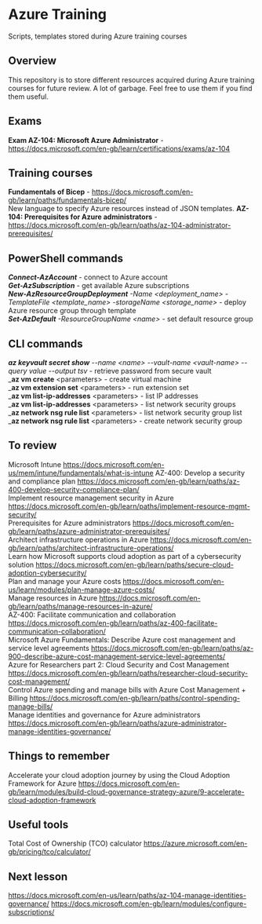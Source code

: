 # Azure Training

Scripts, templates stored during Azure training courses

## Overview

This repository is to store different resources acquired during Azure training courses for future review. A lot of garbage. Feel free to use them if you find them useful.

## Exams

**Exam AZ-104: Microsoft Azure Administrator** - <https://docs.microsoft.com/en-gb/learn/certifications/exams/az-104>

## Training courses

**Fundamentals of Bicep** - <https://docs.microsoft.com/en-gb/learn/paths/fundamentals-bicep/>  
New language to specify Azure resources instead of JSON templates.
**AZ-104: Prerequisites for Azure administrators** - <https://docs.microsoft.com/en-gb/learn/paths/az-104-administrator-prerequisites/>

## PowerShell commands

_**Connect-AzAccount**_ - connect to Azure account  
_**Get-AzSubscription**_ - get available Azure subscriptions  
_**New-AzResourceGroupDeployment** -Name &lt;deployment_name&gt; -TemplateFile &lt;template_name&gt; -storageName &lt;storage_name&gt;_ - deploy Azure resource group through template  
_**Set-AzDefault** -ResourceGroupName &lt;name&gt;_ - set default resource group  

## CLI commands

_**az keyvault secret show** --name &lt;name&gt; --vault-name &lt;vault-name&gt; --query value --output tsv_ - retrieve password from secure vault  
_**az vm create** &lt;parameters&gt; - create virtual machine  
_**az vm extension set** &lt;parameters&gt; - run extension set  
_**az vm list-ip-addresses** &lt;parameters&gt; - list IP addresses  
_**az vm list-ip-addresses** &lt;parameters&gt; - list network security groups  
_**az network nsg rule list** &lt;parameters&gt; - list network security group list  
_**az network nsg rule list** &lt;parameters&gt; - create network security group  

## To review

Microsoft Intune <https://docs.microsoft.com/en-us/mem/intune/fundamentals/what-is-intune>
AZ-400: Develop a security and compliance plan <https://docs.microsoft.com/en-gb/learn/paths/az-400-develop-security-compliance-plan/>  
Implement resource management security in Azure <https://docs.microsoft.com/en-gb/learn/paths/implement-resource-mgmt-security/>  
Prerequisites for Azure administrators <https://docs.microsoft.com/en-gb/learn/paths/azure-administrator-prerequisites/>  
Architect infrastructure operations in Azure <https://docs.microsoft.com/en-gb/learn/paths/architect-infrastructure-operations/>  
Learn how Microsoft supports cloud adoption as part of a cybersecurity solution <https://docs.microsoft.com/en-gb/learn/paths/secure-cloud-adoption-cybersecurity/>  
Plan and manage your Azure costs <https://docs.microsoft.com/en-us/learn/modules/plan-manage-azure-costs/>  
Manage resources in Azure <https://docs.microsoft.com/en-gb/learn/paths/manage-resources-in-azure/>  
AZ-400: Facilitate communication and collaboration <https://docs.microsoft.com/en-gb/learn/paths/az-400-facilitate-communication-collaboration/>  
Microsoft Azure Fundamentals: Describe Azure cost management and service level agreements <https://docs.microsoft.com/en-gb/learn/paths/az-900-describe-azure-cost-management-service-level-agreements/>  
Azure for Researchers part 2: Cloud Security and Cost Management <https://docs.microsoft.com/en-gb/learn/paths/researcher-cloud-security-cost-management/>  
Control Azure spending and manage bills with Azure Cost Management + Billing <https://docs.microsoft.com/en-gb/learn/paths/control-spending-manage-bills/>  
Manage identities and governance for Azure administrators <https://docs.microsoft.com/en-gb/learn/paths/azure-administrator-manage-identities-governance/>  

## Things to remember

Accelerate your cloud adoption journey by using the Cloud Adoption Framework for Azure <https://docs.microsoft.com/en-gb/learn/modules/build-cloud-governance-strategy-azure/9-accelerate-cloud-adoption-framework>  

## Useful tools

Total Cost of Ownership (TCO) calculator <https://azure.microsoft.com/en-gb/pricing/tco/calculator/>  

## Next lesson

<https://docs.microsoft.com/en-us/learn/paths/az-104-manage-identities-governance/>
<https://docs.microsoft.com/en-gb/learn/modules/configure-subscriptions/>
